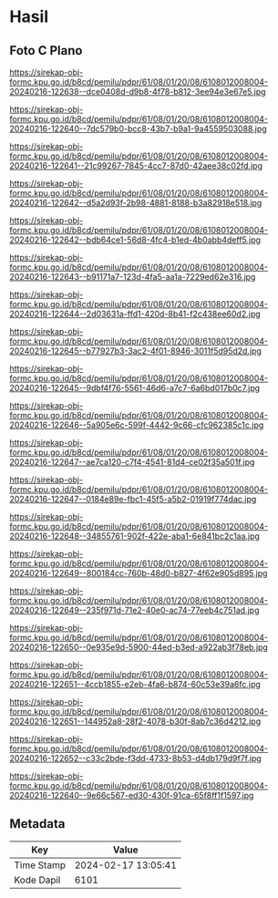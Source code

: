 # Hasil

## Foto C Plano

https://sirekap-obj-formc.kpu.go.id/b8cd/pemilu/pdpr/61/08/01/20/08/6108012008004-20240216-122638--dce0408d-d9b8-4f78-b812-3ee94e3e67e5.jpg

https://sirekap-obj-formc.kpu.go.id/b8cd/pemilu/pdpr/61/08/01/20/08/6108012008004-20240216-122640--7dc579b0-bcc8-43b7-b9a1-9a4559503088.jpg

https://sirekap-obj-formc.kpu.go.id/b8cd/pemilu/pdpr/61/08/01/20/08/6108012008004-20240216-122641--21c99267-7845-4cc7-87d0-42aee38c02fd.jpg

https://sirekap-obj-formc.kpu.go.id/b8cd/pemilu/pdpr/61/08/01/20/08/6108012008004-20240216-122642--d5a2d93f-2b98-4881-8188-b3a82918e518.jpg

https://sirekap-obj-formc.kpu.go.id/b8cd/pemilu/pdpr/61/08/01/20/08/6108012008004-20240216-122642--bdb64ce1-56d8-4fc4-b1ed-4b0abb4deff5.jpg

https://sirekap-obj-formc.kpu.go.id/b8cd/pemilu/pdpr/61/08/01/20/08/6108012008004-20240216-122643--b91171a7-123d-4fa5-aa1a-7229ed62e316.jpg

https://sirekap-obj-formc.kpu.go.id/b8cd/pemilu/pdpr/61/08/01/20/08/6108012008004-20240216-122644--2d03631a-ffd1-420d-8b41-f2c438ee60d2.jpg

https://sirekap-obj-formc.kpu.go.id/b8cd/pemilu/pdpr/61/08/01/20/08/6108012008004-20240216-122645--b77927b3-3ac2-4f01-8946-3011f5d95d2d.jpg

https://sirekap-obj-formc.kpu.go.id/b8cd/pemilu/pdpr/61/08/01/20/08/6108012008004-20240216-122645--9dbf4f76-5561-46d6-a7c7-6a6bd017b0c7.jpg

https://sirekap-obj-formc.kpu.go.id/b8cd/pemilu/pdpr/61/08/01/20/08/6108012008004-20240216-122646--5a905e6c-599f-4442-9c66-cfc962385c1c.jpg

https://sirekap-obj-formc.kpu.go.id/b8cd/pemilu/pdpr/61/08/01/20/08/6108012008004-20240216-122647--ae7ca120-c7f4-4541-81d4-ce02f35a501f.jpg

https://sirekap-obj-formc.kpu.go.id/b8cd/pemilu/pdpr/61/08/01/20/08/6108012008004-20240216-122647--0184e89e-fbc1-45f5-a5b2-01919f774dac.jpg

https://sirekap-obj-formc.kpu.go.id/b8cd/pemilu/pdpr/61/08/01/20/08/6108012008004-20240216-122648--34855761-902f-422e-aba1-6e841bc2c1aa.jpg

https://sirekap-obj-formc.kpu.go.id/b8cd/pemilu/pdpr/61/08/01/20/08/6108012008004-20240216-122649--800184cc-760b-48d0-b827-4f62e905d895.jpg

https://sirekap-obj-formc.kpu.go.id/b8cd/pemilu/pdpr/61/08/01/20/08/6108012008004-20240216-122649--235f971d-71e2-40e0-ac74-77eeb4c751ad.jpg

https://sirekap-obj-formc.kpu.go.id/b8cd/pemilu/pdpr/61/08/01/20/08/6108012008004-20240216-122650--0e935e9d-5900-44ed-b3ed-a922ab3f78eb.jpg

https://sirekap-obj-formc.kpu.go.id/b8cd/pemilu/pdpr/61/08/01/20/08/6108012008004-20240216-122651--4ccb1855-e2eb-4fa6-b874-60c53e39a6fc.jpg

https://sirekap-obj-formc.kpu.go.id/b8cd/pemilu/pdpr/61/08/01/20/08/6108012008004-20240216-122651--144952a8-28f2-4078-b30f-8ab7c36d4212.jpg

https://sirekap-obj-formc.kpu.go.id/b8cd/pemilu/pdpr/61/08/01/20/08/6108012008004-20240216-122652--c33c2bde-f3dd-4733-8b53-d4db179d9f7f.jpg

https://sirekap-obj-formc.kpu.go.id/b8cd/pemilu/pdpr/61/08/01/20/08/6108012008004-20240216-122640--9e66c567-ed30-430f-91ca-65f8ff1f1597.jpg


## Metadata

| Key        | Value               |
| ---------- | ------------------- |
| Time Stamp | 2024-02-17 13:05:41 |
| Kode Dapil | 6101                |



